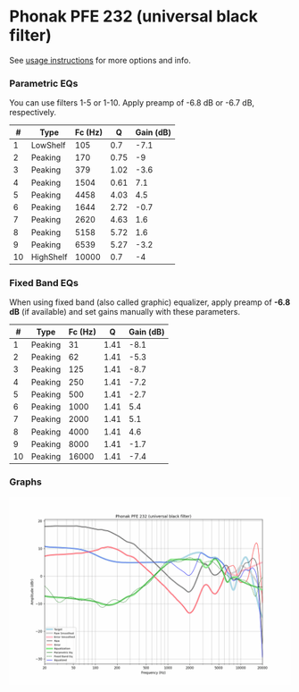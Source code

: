 # Phonak PFE 232 (universal black filter)
See [usage instructions](https://github.com/jaakkopasanen/AutoEq#usage) for more options and info.

### Parametric EQs
You can use filters 1-5 or 1-10. Apply preamp of -6.8 dB or -6.7 dB, respectively.

|   # | Type      |   Fc (Hz) |    Q |   Gain (dB) |
|-----|-----------|-----------|------|-------------|
|   1 | LowShelf  |       105 | 0.7  |        -7.1 |
|   2 | Peaking   |       170 | 0.75 |        -9   |
|   3 | Peaking   |       379 | 1.02 |        -3.6 |
|   4 | Peaking   |      1504 | 0.61 |         7.1 |
|   5 | Peaking   |      4458 | 4.03 |         4.5 |
|   6 | Peaking   |      1644 | 2.72 |        -0.7 |
|   7 | Peaking   |      2620 | 4.63 |         1.6 |
|   8 | Peaking   |      5158 | 5.72 |         1.6 |
|   9 | Peaking   |      6539 | 5.27 |        -3.2 |
|  10 | HighShelf |     10000 | 0.7  |        -4   |

### Fixed Band EQs
When using fixed band (also called graphic) equalizer, apply preamp of **-6.8 dB** (if available) and set gains manually with these parameters.

|   # | Type    |   Fc (Hz) |    Q |   Gain (dB) |
|-----|---------|-----------|------|-------------|
|   1 | Peaking |        31 | 1.41 |        -8.1 |
|   2 | Peaking |        62 | 1.41 |        -5.3 |
|   3 | Peaking |       125 | 1.41 |        -8.7 |
|   4 | Peaking |       250 | 1.41 |        -7.2 |
|   5 | Peaking |       500 | 1.41 |        -2.7 |
|   6 | Peaking |      1000 | 1.41 |         5.4 |
|   7 | Peaking |      2000 | 1.41 |         5.1 |
|   8 | Peaking |      4000 | 1.41 |         4.6 |
|   9 | Peaking |      8000 | 1.41 |        -1.7 |
|  10 | Peaking |     16000 | 1.41 |        -7.4 |

### Graphs
![](./Phonak%20PFE%20232%20(universal%20black%20filter).png)
